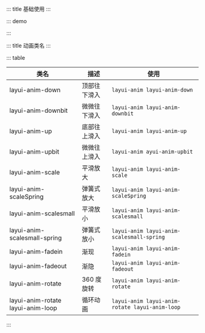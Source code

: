 ::: title 基础使用
:::

::: demo

<template>
  <div class="anim">
    <ul class="layui-border-box site-doc-icon site-doc-anim">
      <li style="height:auto">
        <div class="layui-anim layui-anim-down">顶部往下滑入</div>
        <div class="code">layui-anim-down</div>
      </li>
      <li style="height:auto">
        <div class="layui-anim layui-anim-downbit">微微往下滑入</div>
        <div class="code">layui-anim-downbit</div>
      </li>
      <li style="height:auto">
        <div class="layui-anim layui-anim-up">底部往上滑入</div>
        <div class="code">layui-anim-up</div>
      </li>
      <li style="height:auto">
        <div class="layui-anim layui-anim-upbit">微微往上滑入</div>
        <div class="code">layui-anim-upbit</div>
      </li>
      <li style="height:auto">
        <div class="layui-anim layui-anim-scale">平滑放大</div>
        <div class="code">layui-anim-scale</div>
      </li>
      <li style="height:auto">
        <div class="layui-anim layui-anim-scaleSpring">弹簧式放大</div>
        <div class="code">layui-anim-scaleSpring</div>
      </li>
      <li style="height:auto">
        <div class="layui-anim layui-anim-scalesmall">平滑放小</div>
        <div class="code">layui-anim-scalesmall</div>
      </li>
      <li style="height:auto">
        <div class="layui-anim layui-anim-scalesmall-spring">弹簧式放小</div>
        <div class="code">layui-anim-scalesmall-spring</div>
      </li>
      <li style="height:auto">
        <div class="layui-anim layui-anim-fadein">渐现</div>
        <div class="code">layui-anim-fadein</div>
      </li>
      <li style="height:auto">
        <div class="layui-anim layui-anim-fadeout">渐隐</div>
        <div class="code">layui-anim-fadeout</div>
      </li>
      <li style="height:auto">
        <div class="layui-anim layui-anim-rotate">360度旋转</div>
        <div class="code">layui-anim-rotate</div>
      </li>
      <li style="height:auto">
        <div class="layui-anim layui-anim-rotate layui-anim-loop">循环动画</div>
        <div class="code">追加：layui-anim-loop</div>
      </li>
    </ul>
  </div>
</template>

<script>
import { ref } from 'vue'

export default {
  setup() {
    return {
    }
  }
}
</script>

:::

::: title 动画类名
:::

::: table

| 类名                              | 描述         | 使用                                           |
| --------------------------------- | ------------ | ---------------------------------------------- |
| layui-anim-down                   | 顶部往下滑入 | `layui-anim layui-anim-down`                   |
| layui-anim-downbit                | 微微往下滑入 | `layui-anim layui-anim-downbit`                |
| layui-anim-up                     | 底部往上滑入 | `layui-anim layui-anim-up`                     |
| layui-anim-upbit                  | 微微往上滑入 | `layui-anim ayui-anim-upbit`                   |
| layui-anim-scale                  | 平滑放大     | `layui-anim layui-anim-scale`                  |
| layui-anim-scaleSpring            | 弹簧式放大   | `layui-anim layui-anim-scaleSpring`            |
| layui-anim-scalesmall             | 平滑放小     | `layui-anim layui-anim-scalesmall`             |
| layui-anim-scalesmall-spring      | 弹簧式放小   | `layui-anim layui-anim-scalesmall-spring`      |
| layui-anim-fadein                 | 渐现         | `layui-anim layui-anim-fadein`                 |
| layui-anim-fadeout                | 渐隐         | `layui-anim layui-anim-fadeout`                |
| layui-anim-rotate                 | 360 度旋转   | `layui-anim layui-anim-rotate`                 |
| layui-anim-rotate layui-anim-loop | 循环动画     | `layui-anim layui-anim-rotate layui-anim-loop` |

:::